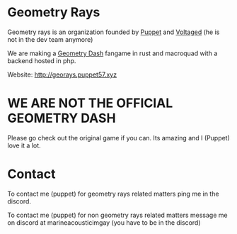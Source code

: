 # Geometry Rays
 Geometry rays is an organization founded by [Puppet](https://github.com/Thepuppetqueen57) and [Voltaged](https://github.com/VoltagedDebunked) (he is not in the dev team anymore)

 We are making a [Geometry Dash](https://store.steampowered.com/app/322170/Geometry_Dash) fangame in rust and macroquad with a backend hosted in php.

 Website: http://georays.puppet57.xyz

# **WE ARE NOT THE OFFICIAL GEOMETRY DASH**
 Please go check out the original game if you can. Its amazing and I (Puppet) love it a lot.

# Contact
 To contact me (puppet) for geometry rays related matters ping me in the discord.

 To contact me (puppet) for non geometry rays related matters message me on discord at marineacousticimgay (you have to be in the discord)
